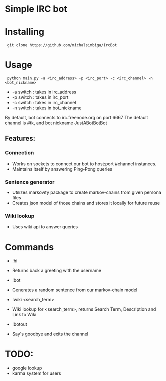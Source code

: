 # Simple IRC bot

# Installing 
` git clone https://github.com/michalsimbiga/IrcBot`

# Usage
` python main.py -a <irc_address> -p <irc_port> -c <irc_channel> -n <bot_nickname>`
- -a switch : takes in irc_address
- -p switch : takes in irc_port
- -c switch : takes in irc_channel
- -n switch : takes in bot_nickname

By default, bot connects to irc.freenode.org on port 6667
The default channel is #tk, and bot nickname JustABotBotBot 

## Features:
### Connection
 - Works on sockets to connect our bot to host:port #channel instances.
 - Maintains itself by answering Ping-Pong queries
### Sentence generator
 - Utilizes markovify package to create markov-chains from given persona files
 - Creates json model of those chains and stores it locally for future reuse
### Wiki lookup
 - Uses wiki api to answer queries
 
# Commands
* !hi 
 - Returns back a greeting with the username

* !bot
 - Generates a random sentence from our markov-chain model

* !wiki <search_term>
 - Wiki lookup for <search_term>, returns Search Term, Description and Link to Wiki

* !botout
 - Say's goodbye and exits the channel
 
# TODO:
 - google lookup
 - karma system for users
 
